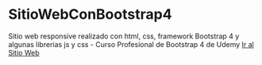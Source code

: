 # SitioWebConBootstrap4
Sitio web responsive realizado con html, css, framework Bootstrap 4 y algunas librerias js y css - Curso Profesional de Bootstrap 4 de Udemy
[Ir al Sitio Web](https://yadiratello.github.io/SitioWebConBootstrap4/)
